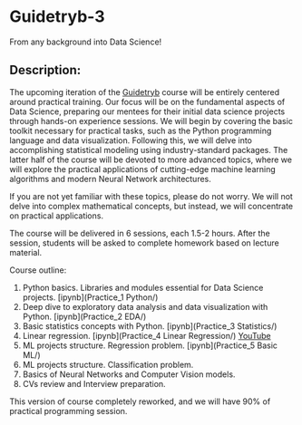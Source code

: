 # Guidetryb-3
From any background into Data Science!

## Description:

The upcoming iteration of the [Guidetryb](https://www.guidetryb.com/courses/data-driven-success) course will be entirely centered around practical training. Our focus will be on the fundamental aspects of Data Science, preparing our mentees for their initial data science projects through hands-on experience sessions. We will begin by covering the basic toolkit necessary for practical tasks, such as the Python programming language and data visualization. Following this, we will delve into accomplishing statistical modeling using industry-standard packages. The latter half of the course will be devoted to more advanced topics, where we will explore the practical applications of cutting-edge machine learning algorithms and modern Neural Network architectures.

If you are not yet familiar with these topics, please do not worry. We will not delve into complex mathematical concepts, but instead, we will concentrate on practical applications.

The course will be delivered in 6 sessions, each 1.5-2 hours. After the session, students will be asked to complete homework based on lecture material.

Course outline:

1. Python basics. Libraries and modules essential for Data Science projects. [ipynb](Practice_1 Python/)
2. Deep dive to exploratory data analysis and data visualization with Python. [ipynb](Practice_2 EDA/)
3. Basic statistics concepts with Python. [ipynb](Practice_3 Statistics/)
4. Linear regression. [ipynb](Practice_4 Linear Regression/) [YouTube](https://youtu.be/BODxTUTPMQ0) 
5. ML projects structure. Regression problem. [ipynb](Practice_5 Basic ML/)
6. ML projects structure. Classification problem.
7. Basics of Neural Networks and Computer Vision models.
8. CVs review and Interview preparation.


This version of course completely reworked, and we will have 90% of practical programming session.
